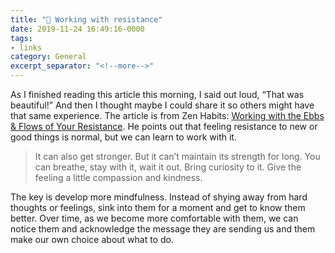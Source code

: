 ```yaml
---
title: "🔗 Working with resistance"
date: 2019-11-24 16:49:16-0000
tags:
- links
category: General
excerpt_separator: "<!--more-->"
---
```


As I finished reading this article this morning, I said out loud, “That was beautiful!” And then I thought maybe I could share it so others might have that same experience. The article is from Zen Habits: [Working with the Ebbs & Flows of Your Resistance](https://zenhabits.net/resistances/). He points out that feeling resistance to new or good things is normal, but we can learn to work with it.

> It can also get stronger. But it can’t maintain its strength for long. You can breathe, stay with it, wait it out. Bring curiosity to it. Give the feeling a little compassion and kindness.

<!--more-->

The key is develop more mindfulness. Instead of shying away from hard thoughts or feelings, sink into them for a moment and get to know them better. Over time, as we become more comfortable with them, we can notice them and acknowledge the message they are sending us and them make our own choice about what to do.
